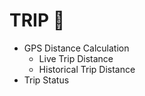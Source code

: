 # TRIP 🚗
- GPS Distance Calculation
   - Live Trip Distance
   - Historical Trip Distance
- Trip Status


